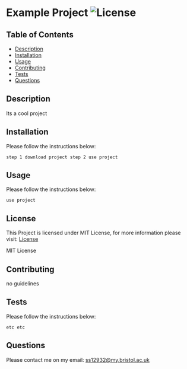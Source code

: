 # Example Project ![License](https://img.shields.io/static/v1?label=License&message=MIT&color=green)

## Table of Contents

- [Description](#description)
- [Installation](#installation)
- [Usage](#usage)
- [Contributing](#contributing)
- [Tests](#tests)
- [Questions](#questions)

## Description

Its a cool project

## Installation

Please follow the instructions below:

```
step 1 download project step 2 use project
```

## Usage

Please follow the instructions below:

```
use project
```

## License

This Project is licensed under MIT License, for more information please visit: [License](https://choosealicense.com/licenses/mit/)

MIT License

## Contributing

no guidelines

## Tests

Please follow the instructions below:

```
etc etc
```

## Questions

Please contact me on my email: ss12932@my.bristol.ac.uk

